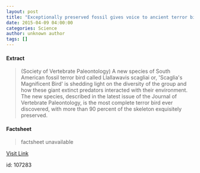 ```yaml
---
layout: post
title: "Exceptionally preserved fossil gives voice to ancient terror bird"
date: 2015-04-09 04:00:00
categories: Science
author: unknown author
tags: []
---
```



#### Extract
>(Society of Vertebrate Paleontology) A new species of South American fossil terror bird called Llallawavis scagliai or, 'Scaglia's Magnificent Bird' is shedding light on the diversity of the group and how these giant extinct predators interacted with their environment. The new species, described in the latest issue of the Journal of Vertebrate Paleontology, is the most complete terror bird ever discovered, with more than 90 percent of the skeleton exquisitely preserved.

#### Factsheet
>factsheet unavailable

[Visit Link](http://www.eurekalert.org/pub_releases/2015-04/sovp-epf040215.php)

id:  107283
